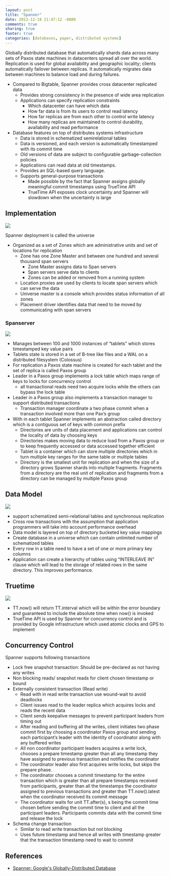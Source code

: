 ```yaml
---
layout: post
title: "Spanner"
date: 2013-12-18 21:47:12 -0800
comments: true
sharing: true
footer: true
categories: [databases, paper, distributed systems]
---
```


Globally distributed database that automatically shards data across many sets of Paxos state machines in datacenters spread all over the world. Replication is used for global availability and geographic locality; clients automatically failover between replicas. It automatically migrates data between machines to balance load and during failures.

<!--more-->
- Compared to Bigtable, Spanner provides cross datacenter replicated data
    - Provides strong consistency in the presence of wide area replication 
    - Applications can specify replication constraints
        - Which datacenter can have which data
        - How far data is from its users to control read latency
        - How far replicas are from each other to control write latency
        - How many replicas are maintained to control durability, availability and read performance
- Database features on top of distributes systems infrastructure
    - Data is stored in schematized semirelational tables
    - Data is versioned, and each version is automatically timestamped with its commit time
    - Old versions of data are subject to configurable garbage-collection policies
    - Applications can read data at old timestamps. 
    -  Provides an SQL-based query language. 
    - Supports general-purpose transactions
        - Made possible by the fact that Spanner assigns globally meaningful commit timestamps using TrueTime API
        - TrueTime API exposes clock uncertainty and Spanner will slowdown when the uncertainty is large

## Implementation ##
<img src="{{ root_url }}/images/spanner/spanner-overview.png" ALIGN=”center” />

Spanner deployment is called the universe 

- Organized as a set of Zones which are administrative units and set of locations for replication
    - Zone has one Zone Master and between one hundred and several thousand span servers
        - Zone Master assigns data to Span servers
        - Span servers serve data to clients
        - Zones can be added or removed from a running system 
    - Location proxies are used by clients to locate span servers which can serve the data
    - Universe master is a console which provides status information of all zones
    - Placement driver identifies data that need to be moved by communicating with span servers

### Spanserver ###
<img src="{{ root_url }}/images/spanner/spanserver.png" ALIGN=”center” />

- Manages between 100 and 1000 instances of “tablets” which stores timestamped key value pairs
- Tablets state is stored in a set of B-tree like files and a WAL on a distributed filesystem (Colossus)
- For replication a Paxos state machine is created for each tablet and the set of replica is called Paxos group
- Leader in a Paxos group implements a lock table which maps range of keys to locks for concurrency control 
    - all transactional reads need two acquire locks while the others can bypass the lock table
- Leader in a Paxos group also implements a transaction manager to support distributed transactions
    - Transaction manager coordinate a two phase commit when a transaction involved more than one Pax’s group
- With in each tablet Spanner implements an abstraction called directory which is a contiguous set of keys with common prefix
    - Directories are units of data placement and applications can control the locality of data by choosing keys
    - Directories makes moving data to reduce load from a Paxos group or to keep frequently accessed or data accessed together efficient
    - Tablet is a container which can store multiple directories which in turn multiple key ranges for the same table or multiple tables
    - Directory is the smallest unit for replication and when the size of a directory grows Spanner shards into multiple fragments. Fragments from a directory are the real unit of replication and fragments from a directory can be managed by multiple Paxos group

## Data Model ##
<img src="{{ root_url }}/images/spanner/spanner-schema.png" ALIGN=”center” />

- support schematized semi-relational tables and synchronous replication 
- Cross row transactions with the assumption that application programmers will take into account performance overhead
- Data model is layered on top of directory bucketed key value mappings 
- Create database in a universe which can contain unlimited number of schematized tables
- Every row in a table need to have a set of one or more primary key columns
- Application can create a hierarchy of tables using “INTERLEAVE IN” clause which will lead to the storage of related rows in the same directory. This improves performance.

## Truetime ##
<img src="{{ root_url }}/images/spanner/TrueTime-API.png" ALIGN=”center” />

- TT.now() will return TT.interval which will be within the error boundary and guaranteed to include the absolute time when now() is invoked
- TrueTime API is used by Spanner for concurrency control and is provided by Google infrastructure which used  atomic clocks and GPS to implement

## Concurrency Control ##
Spanner supports following transactions

- Lock free snapshot transaction: Should be pre-declared as not having any writes
- Non blocking reads/ snapshot reads for client chosen timestamp or bound
- Externally consistent transaction (Read write)
    - Read with in read write transaction use wound-wait to avoid deadlocks
    - Client issues read to the leader replica which acquires locks and reads the recent data
    - Client sends keepalive messages to prevent participant leaders from timing out
    - After reading and buffering all the writes, client initiates two phase commit first by choosing a coordinator Paxos group and sending each participant’s leader with the identity of coordinator along with any buffered writes
    - All non coordinator participant leaders acquires a write lock, chooses a prepare timestamp greater than all any timestamp they have assigned to previous transaction and notifies the coordinator
    - The coordinator leader also first acquires write locks, but skips the prepare phase. 
    - The coordinator chooses a commit timestamp for the entire transaction which is greater than all prepare timestamps received from participants, greater than all the timestamps the coordinator assigned to previous transactions and greater than TT.now().latest when the coordinator received its commit message 
    - The coordinator waits for unit TT.after(s), s being the commit time chosen before sending the commit time to client and all the participant leaders. Participants commits data with the commit time and release the lock
- Schema change transaction
    - Similar to read write transaction but not blocking
    - Uses future timestamp and hence all writes with timestamp greater that the transaction timestamp need to wait to commit 

## References ##

- [Spanner: Google's Globally-Distributed Database](https://static.googleusercontent.com/media/research.google.com/en//archive/spanner-osdi2012.pdf)
